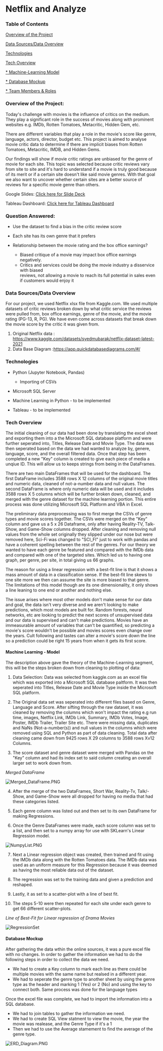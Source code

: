 # Netflix and Analyze

### Table of Contents 

<a href="#overview">Overview of the Project</a>

<a href="#data-sources">Data Sources/Data Overview</a>

<a href="#technologies">Technologies</a>

<a href="#th-overview">Tech Overview</a>

<a href="#machine-learning">* Machine-Learning Model</a>

<a href="#database-mockup">* Database Mockup</a>

<a href="#team-members">* Team Members & Roles</a>


<h3 id="overview">Overview of the Project:</h3>
Today's challenge with movies is the influence of critics on the medium. They play a significant role in the success of movies along with prominent websites e.g. IMDb, Rotten Tomatoes, Metacritic, Hidden Gem, etc.  

There are different variables that play a role in the movie's score like genre, language, actors, director, budget etc. This project is aimed to analyse movie critic data to determine if there are implicit biases from Rotten Tomatoes, Metacritic, IMDB, and Hidden Gems.
	
Our findings will show if movie critic ratings are unbiased for the genre of movie for each site. This topic was selected because critic reviews vary from site to site and it's hard to understand if a movie is truly good because of its merit or if a certain site doesn't like said movie genres. With that goal we also want to uncover whether certain sites are a better source of reviews for a specific movie genre than others. 

Google Slides: [Click here for Slide Deck](https://docs.google.com/presentation/d/17Cv1lCBajNf77SkPaN0hBtOcZtGt1UBE2FAaJP58B2c/edit#slide=id.g13601e1e3e9_2_0)

Tableau Dashboard: [Click here for Tableau Dashboard](https://public.tableau.com/app/profile/suman.priya/viz/MoviesAnalysis_16568969555870/ComapringTitlesbysites?publish=yes)

### Question Answered:
* Use the dataset to find a bias in the critic review score

* Each site has its own genre that it prefers

* Relationship between the movie rating and the box office earnings?
    * Biased critique of a movie may impact box office earnings negatively.
    * Critics and services could be doing the movie industry a disservice with biased           
        reviews, not allowing a movie to reach its full potential in sales even if customers would enjoy it

<h3 id="data-sources">Data Sources/Data Overview</h3>
	For our project, we used Netflix xlsx file  from Kaggle.com. We used multiple datasets of critic reviews broken down by what critic service the reviews were pulled from, box office earnings, genre of the movie, 
and the movie rating (PG-13, R, PG). We have even come across datasets that break down the movie score by the critic it was given from.

1. Original Netflix data : https://www.kaggle.com/datasets/syedmubarak/netflix-dataset-latest-2021
2. Data Base Diagram :https://app.quickdatabasediagrams.com/#/



<h3 id="technologies">Technologies</h3>

* Python (Jupyter Notebook, Pandas)
	* Importing of CSVs	

* Microsoft SQL Server

* Machine Learning in Python - to be implemented

* Tableau - to be implemented

<h3 id="th-overview">Tech Overview</h3>

The initial cleaning of our data had been done by translating the excel sheet and exporting them into a the Microsoft SQL database platform and were further seperated into, Titles, Release Date and Movie Type. The data was then seperated based on the data we had wanted to analyze by, genere, language, score, and the overall filtered data. Once that step has been completed a new "Key" column is created to give each piece of media a unqiue ID. This will allow us to keeps strings from being in the DataFrames.

There are two main DataFrames that will be used for the dashboard. The first DataFrame includes 3588 rows X 12 columns of the original movie titles and numeric data, cleaned of not-a-number data and null values. The second DataFrame is where only numeric data will be used and it includes 3588 rows X 5 columns which will be further broken down, cleaned, and merged with the genre dataset for the machine learning portion. This entire process was done utilizing Microsoft SQL Platform and VBA in Excel.

The preliminary data preprocessing was to first merge the CSVs of genre types and movie scores together. The CSVs were merged on the "Key" column and gave us a 5 x 26 Dataframe, only after having Reality-TV, Talk-Show, and Game-Show columns dropped. After cleaning and removing null values from the whole set originally they slipped under our nose but were removed here, Sci-Fi was changed to "SCI_FI" just to work with pandas and have a coherent spelling between the rest of the genres. For our theory we wanted to have each genre be featured and compared with the IMDb data and compared with one of the targeted sites. Which led us to having one graph, per genre, per site, in total giving us 66 graphs.

The reason for using a linear regression with a best-fit line is that it shows a mass amount of data in a classification sense. If the best-fit line skews to one site more we then can assume the site is more biased to that genre. The limitations of this model though are its one dimensionality, it only shows a line leaning to one end or another and nothing else. 

The issue arises where most other models don't make sense for our data and goal, the data isn't very diverse and we aren't looking to make predictions, which most models are built for. Random forests, neural networks, etc are looking to predict the next scores of unsupervised data and our data is supervised and can't make predictions. Movies have an immeasurable amount of variables that can't be quantified, so predicting a movie's score wouldn't be possible and movies scores even change over the years. Cult following and tastes can alter a movie's score down the line so a prediction could be right 15 years from when it gets its first score. 
	

<h4 id="machine-learning">Machine Learning - Model</h4>

The description above gave the theory of the Machine-Learning segment, this will be the steps broken down from cleaning to plotting of data:

1. Data Selection: Data was selected from kaggle.com as an excel file which was exported into a Microsoft SQL database paltform. It was then seperated into Titles, Release Date and Movie Type inside the Microsoft SQL platform. 
 
2. The Original data set was seperated into different files based on Genre, Language and Score. After sifting through the raw dataset, it was cleaned by removing the columns which won't impact the rating e.g run time, images, Netflix Link, IMDb Link, Summary, IMDb Votes, Image, Poster, IMDb Trailer, Trailer Site etc. There were missing data, duplicates and NaNs (Not-a-number(s)) and null values in the columns which were removed using SQL and Python as part of data cleaning. Total data after cleaning came down from 9425 rows X 29 columns to 3588 rows Xv12 Columns.
      
3. The score dataset and genre dataset were merged with Pandas on the "Key" column and had its index set to said column creating an overall larger set to work down from.

*Merged DataFrame*

![Merged_DataFrame.PNG](https://github.com/Cyber-Wolfe/Netflix_and_Analyze/blob/main/Resources/Merged_DataFrame.PNG)

4. After the merge of the two DataFrames, Short War, Reality-Tv, Talk/-Show, and Game-Show were all dropped for having no media that had these categories listed.

5. Each genre column was listed out and then set to its own DataFrame for making Regressions.

6. Once the Genre DataFrames were made, each score column was set to a list, and then set to a numpy array for use with SKLearn's Linear Regression model.

![NumpyList.PNG](https://github.com/Cyber-Wolfe/Netflix_and_Analyze/blob/main/Resources/NumpyList.PNG)

7. Next a Linear regression object was created, then trained and fit using the IMDb data along with the Rotten Tomatoes data. The IMDb data was used as an uniform measure for this Regression because it was deemed as having the most reliable data out of the dataset.

8. The regression was set to the training data and given a prediction and reshaped.

9. Lastly, it as set to a scatter-plot with a line of best fit.

10. The steps 5-10 were then repeated for each site under each genre to get 66 different scatter-plots.

*Line of Best-Fit for Linear regression of Drama Movies*

![RegressionSet](https://github.com/Cyber-Wolfe/Netflix_and_Analyze/blob/main/Resources/RegressionSet.PNG)

 
<h4 id="database-mockup">Database Mockup</h4>
	After gathering the data wthin the online sources, it was a pure excel file with no changes. In order to gather the information we had to do the following steps in order to collect the data we need.

* We had to create a Key column to mark each line as there could be multiple movies with the same name but realsed in a different year.
* We had to seperate the genre type to another sheet by using the genre type as the header and marking 1 (Yes) or 2 (No) and using the key to connect both. Same process was done for the language types

Once the excel file was complete, we had to import the information into a SQL database. 

* We had to join tables to gather the information we need.
* We had to create SQL View statment to view the movie, the year the movie was realease, and the Genre Type if it's a 1
* Then we had to use the Average stamement to find the average of the genre type.

![ERD_Diagram.PNG](https://github.com/Cyber-Wolfe/Netflix_and_Analyze/blob/main/Resources/ERD_Diagram.PNG)
